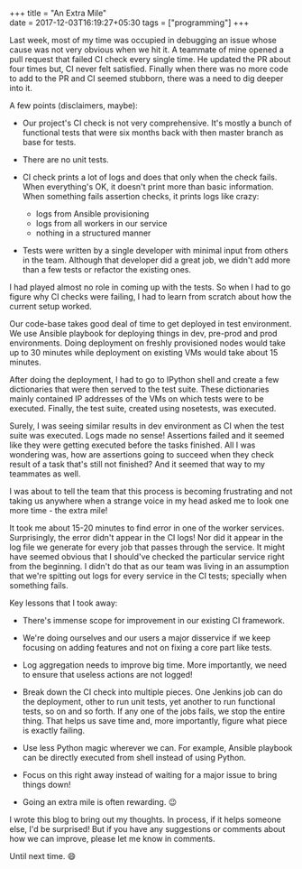 +++
title = "An Extra Mile"                           
date = 2017-12-03T16:19:27+05:30
tags = ["programming"]
+++

Last week, most of my time was occupied in debugging an issue whose cause was
not very obvious when we hit it. A teammate of mine opened a pull request that
failed CI check every single time. He updated the PR about four times but, CI
never felt satisfied. Finally when there was no more code to add to the PR and
CI seemed stubborn, there was a need to dig deeper into it.

A few points (disclaimers, maybe):

- Our project's CI check is not very comprehensive. It's mostly a bunch of
  functional tests that were six months back with then master branch as base
  for tests.

- There are no unit tests.

- CI check prints a lot of logs and does that only when the check fails. When
  everything's OK, it doesn't print more than basic information. When something
  fails assertion checks, it prints logs like crazy:
    - logs from Ansible provisioning
    - logs from all workers in our service
    - nothing in a structured manner

- Tests were written by a single developer with minimal input from others in
  the team. Although that developer did a great job, we didn't add more than a
  few tests or refactor the existing ones.

I had played almost no role in coming up with the tests. So when I had to go
figure why CI checks were failing, I had to learn from scratch about how the
current setup worked.

Our code-base takes good deal of time to get deployed in test environment. We
use Ansible playbook for deploying things in dev, pre-prod and prod
environments. Doing deployment on freshly provisioned nodes would take up to 30
minutes while deployment on existing VMs would take about 15 minutes.

After doing the deployment, I had to go to IPython shell and create a few
dictionaries that were then served to the test suite. These dictionaries mainly
contained IP addresses of the VMs on which tests were to be executed. Finally,
the test suite, created using nosetests, was executed.

Surely, I was seeing similar results in dev environment as CI when the test
suite was executed. Logs made no sense! Assertions failed and it seemed like
they were getting executed before the tasks finished. All I was wondering was,
how are assertions going to succeed when they check result of a task that's
still not finished? And it seemed that way to my teammates as well.

I was about to tell the team that this process is becoming frustrating and not
taking us anywhere when a strange voice in my head asked me to look one more
time - the extra mile!

It took me about 15-20 minutes to find error in one of the worker services.
Surprisingly, the error didn't appear in the CI logs! Nor did it appear in the
log file we generate for every job that passes through the service. It might
have seemed obvious that I should've checked the particular service right from
the beginning. I didn't do that as our team was living in an assumption that
we're spitting out logs for every service in the CI tests; specially when
something fails.

Key lessons that I took away:

- There's immense scope for improvement in our existing CI framework.

- We're doing ourselves and our users a major disservice if we keep focusing on
  adding features and not on fixing a core part like tests.

- Log aggregation needs to improve big time. More importantly, we need to ensure
  that useless actions are not logged!

- Break down the CI check into multiple pieces. One Jenkins job can do the
  deployment, other to run unit tests, yet another to run functional tests, so
  on and so forth. If any one of the jobs fails, we stop the entire thing. That
  helps us save time and, more importantly, figure what piece is exactly
  failing.

- Use less Python magic wherever we can. For example, Ansible playbook can be
  directly executed from shell instead of using Python.

- Focus on this right away instead of waiting for a major issue to bring things
  down!

- Going an extra mile is often rewarding. :wink:

I wrote this blog to bring out my thoughts. In process, if it helps someone
else, I'd be surprised! But if you have any suggestions or comments about how
we can improve, please let me know in comments.

Until next time. :smile:
